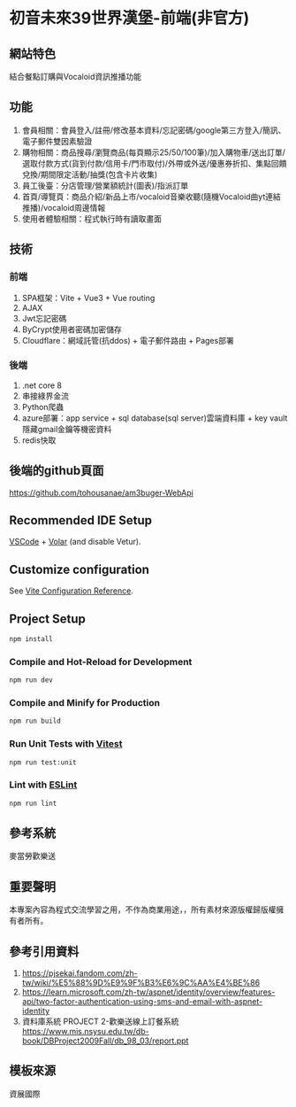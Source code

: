 # 初音未來39世界漢堡-前端(非官方)

## 網站特色
結合餐點訂購與Vocaloid資訊推播功能

## 功能
1. 會員相關：會員登入/註冊/修改基本資料/忘記密碼/google第三方登入/簡訊、電子郵件雙因素驗證
2. 購物相關：商品搜尋/瀏覽商品(每頁顯示25/50/100筆)/加入購物車/送出訂單/選取付款方式(貨到付款/信用卡/門市取付)/外帶或外送/優惠券折扣、集點回饋兌換/期間限定活動/抽獎(包含卡片收集)
3. 員工後臺：分店管理/營業額統計(圖表)/指派訂單
4. 首頁/導覽頁：商品介紹/新品上市/vocaloid音樂收聽(隨機Vocaloid曲yt連結推播)/vocaloid周邊情報
5. 使用者體驗相關：程式執行時有讀取畫面

## 技術
### 前端
1. SPA框架：Vite + Vue3 + Vue routing
2. AJAX
3. Jwt忘記密碼
4. ByCrypt使用者密碼加密儲存
5. Cloudflare：網域託管(抗ddos) + 電子郵件路由 + Pages部署

### 後端
1. .net core 8
2. 串接綠界金流
3. Python爬蟲
4. azure部署：app service + sql database(sql server)雲端資料庫 + key vault隱藏gmail金鑰等機密資料
5. redis快取

## 後端的github頁面
https://github.com/tohousanae/am3buger-WebApi

## Recommended IDE Setup

[VSCode](https://code.visualstudio.com/) + [Volar](https://marketplace.visualstudio.com/items?itemName=Vue.volar) (and disable Vetur).

## Customize configuration

See [Vite Configuration Reference](https://vitejs.dev/config/).

## Project Setup

```sh
npm install
```

### Compile and Hot-Reload for Development

```sh
npm run dev
```

### Compile and Minify for Production

```sh
npm run build
```

### Run Unit Tests with [Vitest](https://vitest.dev/)

```sh
npm run test:unit
```

### Lint with [ESLint](https://eslint.org/)

```sh
npm run lint
```

## 參考系統
麥當勞歡樂送

## 重要聲明
本專案內容為程式交流學習之用，不作為商業用途，，所有素材來源版權歸版權擁有者所有。

## 參考引用資料
1. https://pjsekai.fandom.com/zh-tw/wiki/%E5%88%9D%E9%9F%B3%E6%9C%AA%E4%BE%86
2. https://learn.microsoft.com/zh-tw/aspnet/identity/overview/features-api/two-factor-authentication-using-sms-and-email-with-aspnet-identity
3. 資料庫系統 PROJECT 2-歡樂送線上訂餐系統 https://www.mis.nsysu.edu.tw/db-book/DBProject2009Fall/db_98_03/report.ppt

## 模板來源
資展國際
